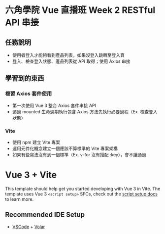 # 六角學院 Vue 直播班 Week 2 RESTful API 串接

## 任務說明

* 使用者登入才能夠看到產品列表，如果沒登入跳轉至登入頁
* 登入、檢查登入狀態、產品列表從 API 取得；使用 Axios 串接

## 學習到的東西

### 複習 Axios 套件使用

* 第一次使用 Vue 3 整合 Axios 套件串接 API
* 透過 mounted 生命週期執行包含 Axios 方法先執行必要過程（Ex. 檢查登入狀態）

### Vite

* 使用 npm 建立 Vite 專案
* 運用元件化概念建立一個應該不算標準的 Vite 專案架構
* 如果有些寫法沒有到一個標準（Ex. v-for 沒有搭配 :key），會不讓通過

# Vue 3 + Vite

This template should help get you started developing with Vue 3 in Vite. The template uses Vue 3 `<script setup>` SFCs, check out the [script setup docs](https://v3.vuejs.org/api/sfc-script-setup.html#sfc-script-setup) to learn more.

## Recommended IDE Setup

- [VSCode](https://code.visualstudio.com/) + [Volar](https://marketplace.visualstudio.com/items?itemName=johnsoncodehk.volar)
